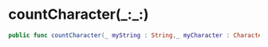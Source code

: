 # countCharacter(\_:\_:)

``` swift
public func countCharacter(_ myString : String,_ myCharacter : Character) -> Int
```
